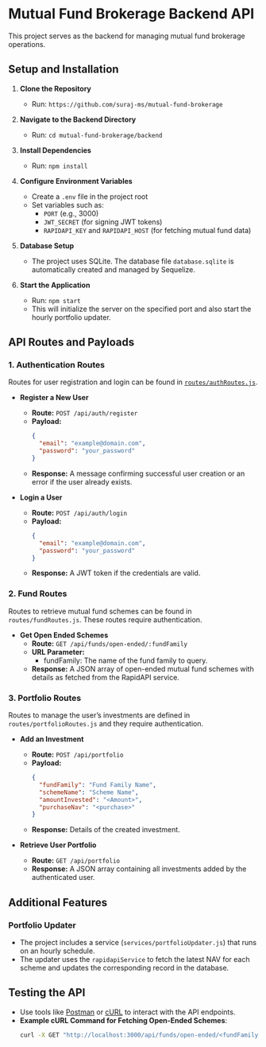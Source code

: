 # Mutual Fund Brokerage Backend API

This project serves as the backend for managing mutual fund brokerage operations.

## Setup and Installation

1. **Clone the Repository**
   - Run: `https://github.com/suraj-ms/mutual-fund-brokerage`

2. **Navigate to the Backend Directory**
   - Run: `cd mutual-fund-brokerage/backend`

3. **Install Dependencies**
   - Run: `npm install`

4. **Configure Environment Variables**
   - Create a `.env` file in the project root
   - Set variables such as:
     - `PORT` (e.g., 3000)
     - `JWT_SECRET` (for signing JWT tokens)
     - `RAPIDAPI_KEY` and `RAPIDAPI_HOST` (for fetching mutual fund data)

5. **Database Setup**
   - The project uses SQLite. The database file `database.sqlite` is automatically created and managed by Sequelize.
   

6. **Start the Application**
   - Run: `npm start`
   - This will initialize the server on the specified port and also start the hourly portfolio updater.

## API Routes and Payloads

### 1. Authentication Routes
Routes for user registration and login can be found in [`routes/authRoutes.js`](../../../../../../../c:/Users/suraj/OneDrive/Desktop/mutual-fund-brokerage/backend/routes/authRoutes.js).

- **Register a New User**
  - **Route:** `POST /api/auth/register`
  - **Payload:**
    ```json
    {
      "email": "example@domain.com",
      "password": "your_password"
    }
    ```
  - **Response:** A message confirming successful user creation or an error if the user already exists.

- **Login a User**
  - **Route:** `POST /api/auth/login`
  - **Payload:**
    ```json
    {
      "email": "example@domain.com",
      "password": "your_password"
    }
    ```
  - **Response:** A JWT token if the credentials are valid.

### 2. Fund Routes
Routes to retrieve mutual fund schemes can be found in `routes/fundRoutes.js`. These routes require authentication.

- **Get Open Ended Schemes**
  - **Route:** `GET /api/funds/open-ended/:fundFamily`
  - **URL Parameter:**
    - fundFamily: The name of the fund family to query.
  - **Response:** A JSON array of open-ended mutual fund schemes with details as fetched from the RapidAPI service.

### 3. Portfolio Routes
Routes to manage the user’s investments are defined in `routes/portfolioRoutes.js` and they require authentication.

- **Add an Investment**
  - **Route:** `POST /api/portfolio`
  - **Payload:**
    ```json
    {
      "fundFamily": "Fund Family Name",
      "schemeName": "Scheme Name",
      "amountInvested": "<Amount>",
      "purchaseNav": "<purchase>"
    }
    ```
  - **Response:** Details of the created investment.

- **Retrieve User Portfolio**
  - **Route:** `GET /api/portfolio`
  - **Response:** A JSON array containing all investments added by the authenticated user.

## Additional Features

### Portfolio Updater
- The project includes a service (`services/portfolioUpdater.js`) that runs on an hourly schedule.
- The updater uses the `rapidapiService` to fetch the latest NAV for each scheme and updates the corresponding record in the database.

## Testing the API

- Use tools like [Postman](https://www.postman.com/) or [cURL](https://curl.se/) to interact with the API endpoints.
- **Example cURL Command for Fetching Open-Ended Schemes**:
  ```bash
  curl -X GET "http://localhost:3000/api/funds/open-ended/<fundFamily>" -H "Authorization: Bearer <your_token>" -H "Content-Type: application/json"
